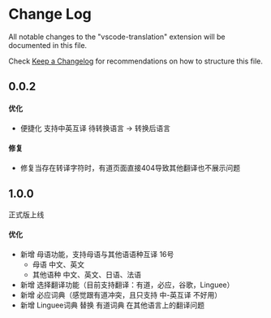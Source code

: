 # Change Log

All notable changes to the "vscode-translation" extension will be documented in this file.

Check [Keep a Changelog](http://keepachangelog.com/) for recommendations on how to structure this file.

## 0.0.2
#### 优化
- 便捷化 支持中英互译
待转换语言 -> 转换后语言

#### 修复
- 修复当存在转译字符时，有道页面直接404导致其他翻译也不展示问题

## 1.0.0
正式版上线
#### 优化
- 新增 母语功能，支持母语与其他语语种互译 16号
  - 母语 中文、英文
  - 其他语种 中文、英文、日语、法语
- 新增 选择翻译功能（目前支持翻译：有道，必应，谷歌，Linguee）
- 新增 必应词典（感觉跟有道冲突，且只支持 中-英互译 不好用）
- 新增 Linguee词典 替换 有道词典 在其他语言上的翻译问题